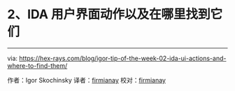 [#]: translator: "firmianay"

2、IDA 用户界面动作以及在哪里找到它们
=======



--------------------------------------------------------------------------------

via: https://hex-rays.com/blog/igor-tip-of-the-week-02-ida-ui-actions-and-where-to-find-them/

作者：Igor Skochinsky
译者：[firmianay](https://github.com/firmianay)
校对：[firmianay](https://github.com/firmianay)

[1]: 
[2]:
